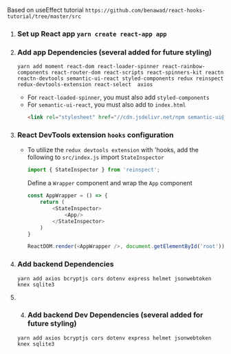 
Based on useEffect tutorial `https://github.com/benawad/react-hooks-tutorial/tree/master/src`


1) ### Set up React app `yarn create react-app app`

2) ### Add app Dependencies  (several added for future styling)
   `yarn add moment react-dom react-loader-spinner react-rainbow-components react-router-dom react-scripts react-spinners-kit reactn reactn-devtools semantic-ui-react styled-components redux reinspect redux-devtools-extension react-select  axios` 

    - For `react-loaded-spinner`, you must also add `styled-components`
    - For `semantic-ui-react`, you must also 
        add to `index.html`  
        ~~~ html 
        <link rel="stylesheet" href="//cdn.jsdelivr.net/npm semantic-ui@2.4.2/dist/semantic.min.css" />
        ~~~
3) ### React DevTools extension `hooks` configuration        
    - To utilize the `redux devtools extension` with 'hooks, add the following to `src/index.js`
        import `StateInspector`
        ~~~ js
        import { StateInspector } from 'reinspect';
        ~~~
        Define a `Wrapper` component and wrap the `App` component 
        ~~~ js
        const AppWrapper = () => {
            return (
                <StateInspector>
                    <App/>
                </StateInspector>
            )
        }

        ReactDOM.render(<AppWrapper />, document.getElementById('root'));
        ~~~     

4) ### Add backend Dependencies 
    `yarn add axios bcryptjs cors dotenv express helmet jsonwebtoken knex sqlite3` 

5) 4) ### Add backend Dev Dependencies  (several added for future styling)
    `yarn add axios bcryptjs cors dotenv express helmet jsonwebtoken knex sqlite3`       

